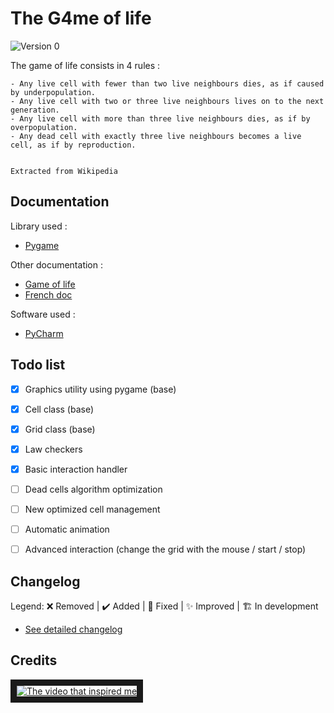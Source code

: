# The G4me of life
![Version 0](https://img.shields.io/badge/Version-0-red.svg)

The game of life consists in 4 rules :

    - Any live cell with fewer than two live neighbours dies, as if caused by underpopulation.
    - Any live cell with two or three live neighbours lives on to the next generation.
    - Any live cell with more than three live neighbours dies, as if by overpopulation.
    - Any dead cell with exactly three live neighbours becomes a live cell, as if by reproduction.
    
                                                                                 Extracted from Wikipedia


## Documentation

Library used :
- [Pygame](http://www.pygame.org)

Other documentation :
- [Game of life](https://en.wikipedia.org/wiki/Conway%27s_Game_of_Life)
- [French doc](http://apprendre-python.com/)

Software used :
- [PyCharm](https://www.jetbrains.com/pycharm/)


## Todo list
- [x] Graphics utility using pygame (base)
- [x] Cell class (base)
- [x] Grid class (base)
- [x] Law checkers
- [x] Basic interaction handler
- [ ] Dead cells algorithm optimization
- [ ] New optimized cell management
- [ ] Automatic animation
- [ ] Advanced interaction (change the grid with the mouse / start / stop)


## Changelog
Legend: ❌ Removed | ✔️ Added | 💫 Fixed | ✨ Improved | 🏗️ In development
- [See detailed changelog](CHANGELOG.md)


## Credits
<a href="https://www.youtube.com/watch?v=S-W0NX97DB0" target="_blank">
<img src="http://img.youtube.com/vi/S-W0NX97DB0/0.jpg" 
alt="The video that inspired me" border="10" /></a>